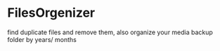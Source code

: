FilesOrgenizer
==============

find duplicate files and remove them, also organize your media backup folder by years/ months
